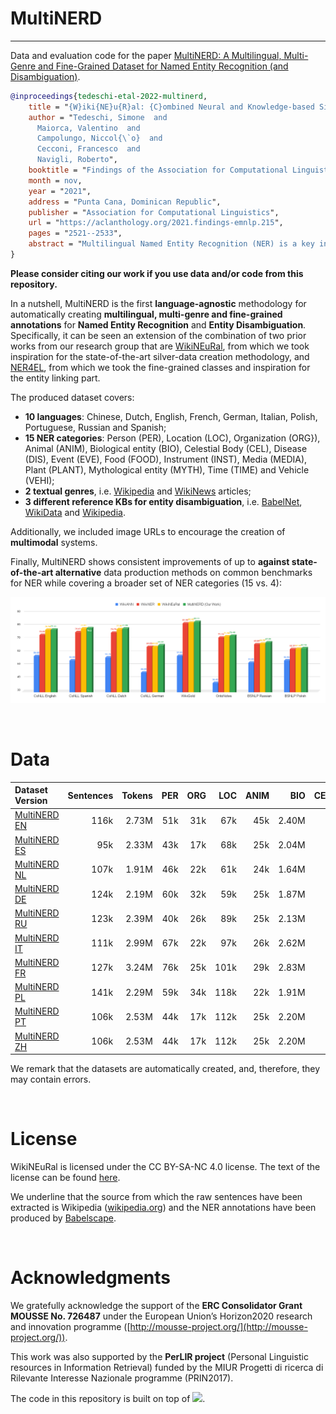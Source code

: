 # MultiNERD
--------------------------------------------------------------------------------

Data and evaluation code for the paper [MultiNERD: A Multilingual, Multi-Genre and Fine-Grained Dataset for Named Entity Recognition (and Disambiguation)]().

```bibtex
@inproceedings{tedeschi-etal-2022-multinerd,
    title = "{W}iki{NE}u{R}al: {C}ombined Neural and Knowledge-based Silver Data Creation for Multilingual {NER}",
    author = "Tedeschi, Simone  and
      Maiorca, Valentino  and
      Campolungo, Niccol{\`o}  and
      Cecconi, Francesco  and
      Navigli, Roberto",
    booktitle = "Findings of the Association for Computational Linguistics: EMNLP 2021",
    month = nov,
    year = "2021",
    address = "Punta Cana, Dominican Republic",
    publisher = "Association for Computational Linguistics",
    url = "https://aclanthology.org/2021.findings-emnlp.215",
    pages = "2521--2533",
    abstract = "Multilingual Named Entity Recognition (NER) is a key intermediate task which is needed in many areas of NLP. In this paper, we address the well-known issue of data scarcity in NER, especially relevant when moving to a multilingual scenario, and go beyond current approaches to the creation of multilingual silver data for the task. We exploit the texts of Wikipedia and introduce a new methodology based on the effective combination of knowledge-based approaches and neural models, together with a novel domain adaptation technique, to produce high-quality training corpora for NER. We evaluate our datasets extensively on standard benchmarks for NER, yielding substantial improvements up to 6 span-based F1-score points over previous state-of-the-art systems for data creation.",
}
```

**Please consider citing our work if you use data and/or code from this repository.**

In a nutshell, MultiNERD is the first **language-agnostic** methodology for automatically creating **multilingual, multi-genre and fine-grained annotations** for **Named Entity Recognition** and **Entity Disambiguation**. Specifically, it can be seen an extension of the combination of two prior works from our research group that are [WikiNEuRal](https://www.github.com/Babelscape/wikineural), from which we took inspiration for the state-of-the-art silver-data creation methodology, and [NER4EL](https://www.github.com/Babelscape/NER4EL), from which we took the fine-grained classes and inspiration for the entity linking part. 

The produced dataset covers:
- **10 languages**: Chinese, Dutch, English, French, German, Italian, Polish, Portuguese, Russian and Spanish;
- **15 NER categories**: Person (PER), Location (LOC), Organization (ORG}), Animal (ANIM), Biological entity (BIO), Celestial Body (CEL), Disease (DIS), Event (EVE), Food (FOOD), Instrument (INST), Media (MEDIA), Plant (PLANT), Mythological entity (MYTH), Time (TIME) and Vehicle (VEHI);
- **2 textual genres**, i.e. [Wikipedia](https://www.wikipedia.org/) and [WikiNews](https://www.wikinews.org/) articles;
- **3 different reference KBs for entity disambiguation**, i.e. [BabelNet](https://babelnet.org/), [WikiData](https://www.wikidata.org) and [Wikipedia](https://www.wikipedia.org/). 

Additionally, we included image URLs to encourage the creation of **multimodal** systems.

Finally, MultiNERD shows consistent improvements of up to **against state-of-the-art alternative** data production methods on common benchmarks for NER while covering a broader set of NER categories (15 vs. 4):

![comparison](img/coarse_results.png)

<br>

# Data

| Dataset Version | Sentences | Tokens | PER | ORG | LOC | ANIM | BIO | CEL | DIS | EVE | FOOD | INST | MEDIA | MYTH | PLANT | TIME | VEHI | O | OTHER |
| :------------- | -------------: | -------------: | -------------: | -------------: | -------------: | -------------: | -------------: | -------------: | -------------: | -------------: | -------------: | -------------: | -------------: | -------------: | -------------: | -------------: | -------------: | -------------: | -------------: |
| [MultiNERD EN](data/wikineural/en/) | 116k | 2.73M | 51k | 31k | 67k | 45k | 2.40M |
| [MultiNERD ES](data/wikineural/es/) | 95k | 2.33M | 43k | 17k | 68k | 25k | 2.04M |
| [MultiNERD NL](data/wikineural/nl/) | 107k | 1.91M | 46k | 22k | 61k | 24k | 1.64M |
| [MultiNERD DE](data/wikineural/de/) | 124k | 2.19M | 60k | 32k | 59k | 25k | 1.87M |
| [MultiNERD RU](data/wikineural/ru/) | 123k | 2.39M | 40k | 26k | 89k | 25k | 2.13M |
| [MultiNERD IT](data/wikineural/it/) | 111k | 2.99M | 67k | 22k | 97k | 26k | 2.62M |
| [MultiNERD FR](data/wikineural/fr/) | 127k | 3.24M | 76k | 25k | 101k | 29k | 2.83M |
| [MultiNERD PL](data/wikineural/pl/) | 141k | 2.29M | 59k | 34k | 118k | 22k | 1.91M |
| [MultiNERD PT](data/wikineural/pt/) | 106k | 2.53M | 44k | 17k | 112k | 25k | 2.20M |
| [MultiNERD ZH](data/wikineural/pt/) | 106k | 2.53M | 44k | 17k | 112k | 25k | 2.20M |


We remark that the datasets are automatically created, and, therefore, they may contain errors. 

<br>



# License 
WikiNEuRal is licensed under the CC BY-SA-NC 4.0 license. The text of the license can be found [here](https://github.com/Babelscape/wikineural/blob/master/LICENSE).

We underline that the source from which the raw sentences have been extracted is Wikipedia ([wikipedia.org](https://www.wikipedia.org/)) and the NER annotations have been produced by [Babelscape](https://babelscape.com/).

<br>

# Acknowledgments
We gratefully acknowledge the support of the **ERC Consolidator Grant MOUSSE No. 726487** under the European Union’s Horizon2020 research and innovation programme ([http://mousse-project.org/](http://mousse-project.org/)).

This work was also supported by the **PerLIR project** (Personal Linguistic resources in Information Retrieval) funded by the MIUR Progetti di ricerca di Rilevante Interesse Nazionale programme (PRIN2017).

The code in this repository is built on top of [![](https://shields.io/badge/-nn--template-emerald?style=flat&logo=github&labelColor=gray)](https://github.com/lucmos/nn-template).
